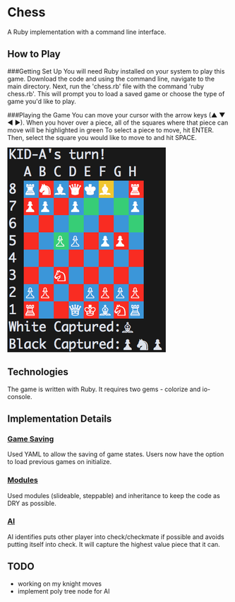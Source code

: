 # Chess

A Ruby implementation with a command line interface.

## How to Play

###Getting Set Up
You will need Ruby installed on your system to play this game. Download the code and using the command line, navigate to the main directory. Next, run the 'chess.rb' file with the command 'ruby chess.rb'. This will prompt you to load a saved game or choose the type of game you'd like to play.

###Playing the Game
You can move your cursor with the arrow keys (▲ ▼ ◀ ▶). When you hover over a piece, all of the squares where that piece can move will be highlighted in green To select a piece to move, hit ENTER. Then, select the square you would like to move to and hit SPACE.

![chess-screenshot](images/screenshot.png)

## Technologies

The game is written with Ruby. It requires two gems - colorize and io-console.

## Implementation Details

### [Game Saving][game-saving]
Used YAML to allow the saving of game states. Users now have the option to load previous games on initialize.



### [Modules][slideable]
Used modules (slideable, steppable) and inheritance to keep the code as DRY as possible.


### [AI][ai]
AI identifies puts other player into check/checkmate if possible and avoids putting itself into check. It will capture the highest value piece that it can.

[slideable]:https://github.com/jon-elofson/ruby-chess/blob/master/lib/modules/slideable.rb#L1
[ai]:https://github.com/jon-elofson/ruby-chess/blob/master/lib/players/computer_player.rb#L85
[game-saving]:https://github.com/jon-elofson/ruby-chess/blob/master/chess.rb#L76


## TODO
* working on my knight moves
* implement poly tree node for AI
